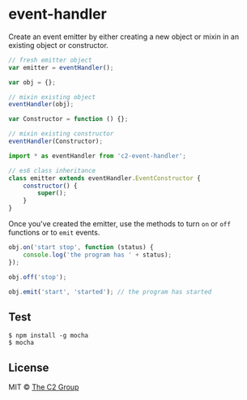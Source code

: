 event-handler
=============

Create an event emitter by either creating a new object or mixin in an existing object or constructor.

```js
// fresh emitter object
var emitter = eventHandler();
```

```js
var obj = {};

// mixin existing object
eventHandler(obj);
```

```js
var Constructor = function () {};

// mixin existing constructor
eventHandler(Constructor);
```

```js
import * as eventHandler from 'c2-event-handler';

// es6 class inheritance
class emitter extends eventHandler.EventConstructor {
    constructor() {
        super();
    }
}
```

Once you've created the emitter, use the methods to turn `on` or `off` functions or to `emit` events.

```js
obj.on('start stop', function (status) {
    console.log('the program has ' + status);
});

obj.off('stop');

obj.emit('start', 'started'); // the program has started
```


Test
----

```
$ npm install -g mocha
$ mocha
```


License
-------

MIT © [The C2 Group](https://c2experience.com)
